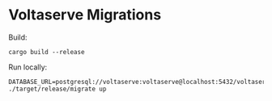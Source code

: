 # Voltaserve Migrations

Build:

```shell
cargo build --release
```

Run locally:

```shell
DATABASE_URL=postgresql://voltaserve:voltaserve@localhost:5432/voltaserve ./target/release/migrate up
```
